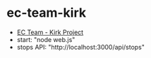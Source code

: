 ec-team-kirk
===

- [EC Team - Kirk Project](www.teamkirk.tk)
- start: "node web.js"
- stops API: "http://localhost:3000/api/stops"